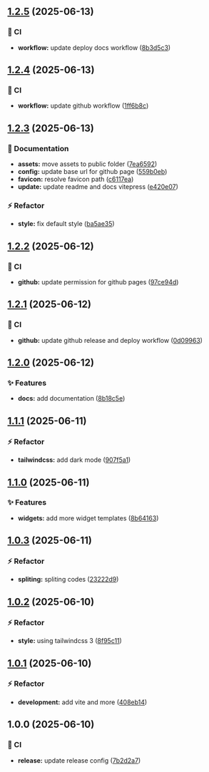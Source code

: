 ## [1.2.5](https://github.com/Bintang-Technology-Solusindo/hotelier-widgets/compare/v1.2.4...v1.2.5) (2025-06-13)

### :repeat: CI

* **workflow:** update deploy docs workflow ([8b3d5c3](https://github.com/Bintang-Technology-Solusindo/hotelier-widgets/commit/8b3d5c34b630215a99f0f21dd2ec6ea541ab1600))

## [1.2.4](https://github.com/Bintang-Technology-Solusindo/hotelier-widgets/compare/v1.2.3...v1.2.4) (2025-06-13)

### :repeat: CI

* **workflow:** update github workflow ([1ff6b8c](https://github.com/Bintang-Technology-Solusindo/hotelier-widgets/commit/1ff6b8c4dc76485e0118af1edc243f1eae354039))

## [1.2.3](https://github.com/Bintang-Technology-Solusindo/hotelier-widgets/compare/v1.2.2...v1.2.3) (2025-06-13)

### :memo: Documentation

* **assets:** move assets to public folder ([7ea6592](https://github.com/Bintang-Technology-Solusindo/hotelier-widgets/commit/7ea6592e7402b1f6cf22cd5758d9cc697142115e))
* **config:** update base url for github page ([559b0eb](https://github.com/Bintang-Technology-Solusindo/hotelier-widgets/commit/559b0eba9ebf73f7ff9f56cf84e1eb629ca923cd))
* **favicon:** resolve favicon path ([c6117ea](https://github.com/Bintang-Technology-Solusindo/hotelier-widgets/commit/c6117ea3584626bfca4dc0e5db9e6c673de89028))
* **update:** update readme and docs vitepress ([e420e07](https://github.com/Bintang-Technology-Solusindo/hotelier-widgets/commit/e420e0779048d3e39fb864ff56cb949f8c8f973e))

### :zap: Refactor

* **style:** fix default style ([ba5ae35](https://github.com/Bintang-Technology-Solusindo/hotelier-widgets/commit/ba5ae353891df5e4512198236b422e7f8914f584))

## [1.2.2](https://github.com/Bintang-Technology-Solusindo/hotelier-widgets/compare/v1.2.1...v1.2.2) (2025-06-12)

### :repeat: CI

* **github:** update permission for github pages ([97ce94d](https://github.com/Bintang-Technology-Solusindo/hotelier-widgets/commit/97ce94dfbbcf3ff370addea01283c69a40bc42fe))

## [1.2.1](https://github.com/Bintang-Technology-Solusindo/hotelier-widgets/compare/v1.2.0...v1.2.1) (2025-06-12)

### :repeat: CI

* **github:** update github release and deploy workflow ([0d09963](https://github.com/Bintang-Technology-Solusindo/hotelier-widgets/commit/0d09963050edba27217f3667ae3e536001c460a4))

## [1.2.0](https://github.com/Bintang-Technology-Solusindo/hotelier-widgets/compare/v1.1.1...v1.2.0) (2025-06-12)

### :sparkles: Features

* **docs:** add documentation ([8b18c5e](https://github.com/Bintang-Technology-Solusindo/hotelier-widgets/commit/8b18c5e995404b13f185ecec0297d887b77c55ec))

## [1.1.1](https://github.com/Bintang-Technology-Solusindo/hotelier-widgets/compare/v1.1.0...v1.1.1) (2025-06-11)

### :zap: Refactor

* **tailwindcss:** add dark mode ([907f5a1](https://github.com/Bintang-Technology-Solusindo/hotelier-widgets/commit/907f5a10926956f1c978265c0bf35b915d27ad19))

## [1.1.0](https://github.com/Bintang-Technology-Solusindo/hotelier-widgets/compare/v1.0.3...v1.1.0) (2025-06-11)

### :sparkles: Features

* **widgets:** add more widget templates ([8b64163](https://github.com/Bintang-Technology-Solusindo/hotelier-widgets/commit/8b64163daeda2e0b6855c0723dca35f15461f3f2))

## [1.0.3](https://github.com/Bintang-Technology-Solusindo/hotelier-widgets/compare/v1.0.2...v1.0.3) (2025-06-11)

### :zap: Refactor

* **spliting:** spliting codes ([23222d9](https://github.com/Bintang-Technology-Solusindo/hotelier-widgets/commit/23222d928b0f72f407f24651e84aa3b3e942f90e))

## [1.0.2](https://github.com/Bintang-Technology-Solusindo/hotelier-widgets/compare/v1.0.1...v1.0.2) (2025-06-10)

### :zap: Refactor

* **style:** using tailwindcss 3 ([8f95c11](https://github.com/Bintang-Technology-Solusindo/hotelier-widgets/commit/8f95c11dea6fd9cfa133c1a0ad0746dff1a59b2a))

## [1.0.1](https://github.com/Bintang-Technology-Solusindo/hotelier-widgets/compare/v1.0.0...v1.0.1) (2025-06-10)

### :zap: Refactor

* **development:** add vite and more ([408eb14](https://github.com/Bintang-Technology-Solusindo/hotelier-widgets/commit/408eb14fa053f20dd6c11896bf16fa4182aa94cd))

## 1.0.0 (2025-06-10)

### :repeat: CI

* **release:** update release config ([7b2d2a7](https://github.com/Bintang-Technology-Solusindo/hotelier-widgets/commit/7b2d2a75c0f9fd1ca84f2941347822a25c877ff2))
